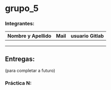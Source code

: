 # grupo_5

### Integrantes:

| Nombre y Apellido              |      Mail                      |     usuario Gitlab   |
| -----------------------------  | ------------------------------ | -------------------  |
|                       	     |                                |                      |
|                                |                                |                      |
|                                |                                |                      |



## Entregas:
(para completar a futuro)

### Práctica N:  
